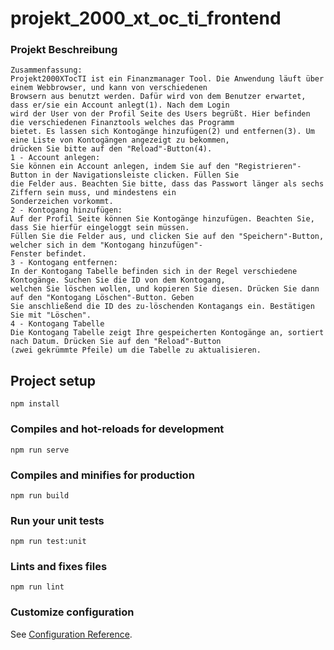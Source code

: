 # projekt_2000_xt_oc_ti_frontend

### Projekt Beschreibung
```
Zusammenfassung:
Projekt2000XTocTI ist ein Finanzmanager Tool. Die Anwendung läuft über einem Webbrowser, und kann von verschiedenen
Browsern aus benutzt werden. Dafür wird von dem Benutzer erwartet, dass er/sie ein Account anlegt(1). Nach dem Login
wird der User von der Profil Seite des Users begrüßt. Hier befinden die verschiedenen Finanztools welches das Programm
bietet. Es lassen sich Kontogänge hinzufügen(2) und entfernen(3). Um eine Liste von Kontogängen angezeigt zu bekommen,
drücken Sie bitte auf den "Reload"-Button(4).
1 - Account anlegen:
Sie können ein Account anlegen, indem Sie auf den "Registrieren"-Button in der Navigationsleiste clicken. Füllen Sie
die Felder aus. Beachten Sie bitte, dass das Passwort länger als sechs Ziffern sein muss, und mindestens ein
Sonderzeichen vorkommt.
2 - Kontogang hinzufügen:
Auf der Profil Seite können Sie Kontogänge hinzufügen. Beachten Sie, dass Sie hierfür eingeloggt sein müssen.
Füllen Sie die Felder aus, und clicken Sie auf den "Speichern"-Button, welcher sich in dem "Kontogang hinzufügen"-
Fenster befindet.
3 - Kontogang entfernen:
In der Kontogang Tabelle befinden sich in der Regel verschiedene Kontogänge. Suchen Sie die ID von dem Kontogang,
welchen Sie löschen wollen, und kopieren Sie diesen. Drücken Sie dann auf den "Kontogang Löschen"-Button. Geben
Sie anschließend die ID des zu-löschenden Kontagangs ein. Bestätigen Sie mit "Löschen".
4 - Kontogang Tabelle
Die Kontogang Tabelle zeigt Ihre gespeicherten Kontogänge an, sortiert nach Datum. Drücken Sie auf den "Reload"-Button
(zwei gekrümmte Pfeile) um die Tabelle zu aktualisieren.
```

## Project setup
```
npm install
```

### Compiles and hot-reloads for development
```
npm run serve
```

### Compiles and minifies for production
```
npm run build
```

### Run your unit tests
```
npm run test:unit
```

### Lints and fixes files
```
npm run lint
```

### Customize configuration
See [Configuration Reference](https://cli.vuejs.org/config/).